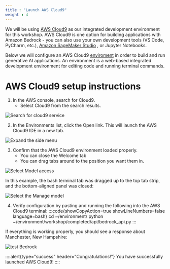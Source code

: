 ```yaml
---
title : "Launch AWS Cloud9"
weight : 4
---
```

We will be using [AWS Cloud9](https://aws.amazon.com/cloud9/)  as our integrated development environment for this workshop. AWS Cloud9 is one option for building applications with Amazon Bedrock - you can also use your own development tools (VS Code, PyCharm, etc.), [Amazon SageMaker Studio](https://aws.amazon.com/sagemaker/studio/) , or Jupyter Notebooks.

Below we will configure an AWS Cloud9 [enviroment](https://docs.aws.amazon.com/cloud9/latest/user-guide/environments.html)  in order to build and run generative AI applications. An environment is a web-based integrated development environment for editing code and running terminal commands.

# AWS Cloud9 setup instructions
1. In the AWS console, search for Cloud9.
   - Select Cloud9 from the search results.
 
 ![Search for cloud9 service](/static/cloud9/search-cloud9.png)

2. In the Environments list, click the Open link. This will launch the AWS Cloud9 IDE in a new tab.
   
 ![Expand the side menu](/static/cloud9/open-cloud9.png)

3. Confirm that the AWS Cloud9 environment loaded properly.
    - You can close the Welcome tab
    - You can drag tabs around to the position you want them in.
 
 ![Select Model access](/static/cloud9/cloud9-ide.png)

In this example, the bash terminal tab was dragged up to the top tab strip, and the bottom-aligned panel was closed:
   
 ![Select the Manage model](/static/cloud9/cloud9-panels.png)

4. Verify configuration by pasting and running the following into the AWS Cloud9 terminal:
:::code{showCopyAction=true showLineNumbers=false language=bash}
cd ~/environment/
python ~/environment/workshop/completed/api/bedrock_api.py
:::

If everything is working properly, you should see a response about Manchester, New Hampshire:

 ![test Bedrock](/static/cloud9/test.png)

::::alert{type="success" header="Congratulations!"}
You have successfully launched AWS Cloud9!
::::
